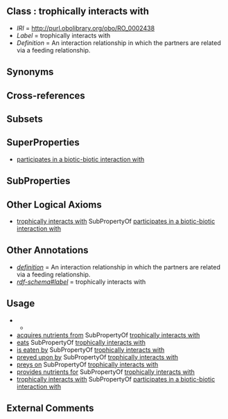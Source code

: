 
## Class : trophically interacts with

 * *IRI* = http://purl.obolibrary.org/obo/RO_0002438
 * *Label* = trophically interacts with
 * *Definition* = An interaction relationship in which the partners are related via a feeding relationship.

## Synonyms


## Cross-references


## Subsets


## SuperProperties

 * [participates in a biotic-biotic interaction with](../../RO/74/RO_0002574.md)

## SubProperties


## Other Logical Axioms

 * [trophically interacts with](../../RO/38/RO_0002438.md) SubPropertyOf [participates in a biotic-biotic interaction with](../../RO/74/RO_0002574.md)

## Other Annotations

 * *[definition](../../IAO/15/IAO_0000115.md)* = An interaction relationship in which the partners are related via a feeding relationship.
 * *[rdf-schema#label](../../el/rdf-schema#label.md)* = trophically interacts with

## Usage

 * -
 * [acquires nutrients from](../../RO/57/RO_0002457.md) SubPropertyOf [trophically interacts with](../../RO/38/RO_0002438.md)
 * [eats](../../RO/70/RO_0002470.md) SubPropertyOf [trophically interacts with](../../RO/38/RO_0002438.md)
 * [is eaten by](../../RO/71/RO_0002471.md) SubPropertyOf [trophically interacts with](../../RO/38/RO_0002438.md)
 * [preyed upon by](../../RO/58/RO_0002458.md) SubPropertyOf [trophically interacts with](../../RO/38/RO_0002438.md)
 * [preys on](../../RO/39/RO_0002439.md) SubPropertyOf [trophically interacts with](../../RO/38/RO_0002438.md)
 * [provides nutrients for](../../RO/69/RO_0002469.md) SubPropertyOf [trophically interacts with](../../RO/38/RO_0002438.md)
 * [trophically interacts with](../../RO/38/RO_0002438.md) SubPropertyOf [participates in a biotic-biotic interaction with](../../RO/74/RO_0002574.md)

## External Comments

